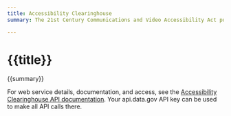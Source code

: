 ```yaml
---
title: Accessibility Clearinghouse
summary: The 21st Century Communications and Video Accessibility Act put into motion new requirements to ensure that everyone has access to communications as well as the ability to send and receive emergency information and services.

---
```


# {{title}}
{{summary}}

For web service details, documentation, and access, see the [Accessibility Clearinghouse API documentation](http://apps.fcc.gov/accessibilityclearinghouse/developers.html). Your api.data.gov API key can be used to make all API calls there.
